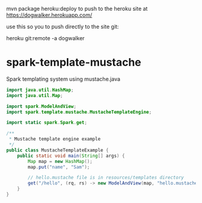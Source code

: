 
mvn package heroku:deploy to push to the heroku site at https://dogwalker.herokuapp.com/

use this so you to push directly to the site git:

heroku git:remote -a dogwalker

spark-template-mustache
=======================

Spark templating system using mustache.java

```java
import java.util.HashMap;
import java.util.Map;

import spark.ModelAndView;
import spark.template.mustache.MustacheTemplateEngine;

import static spark.Spark.get;

/**
 * Mustache template engine example
 */
public class MustacheTemplateExample {
    public static void main(String[] args) {
        Map map = new HashMap();
        map.put("name", "Sam");

        // hello.mustache file is in resources/templates directory
        get("/hello", (rq, rs) -> new ModelAndView(map, "hello.mustache"), new MustacheTemplateEngine());
    }
}
```
